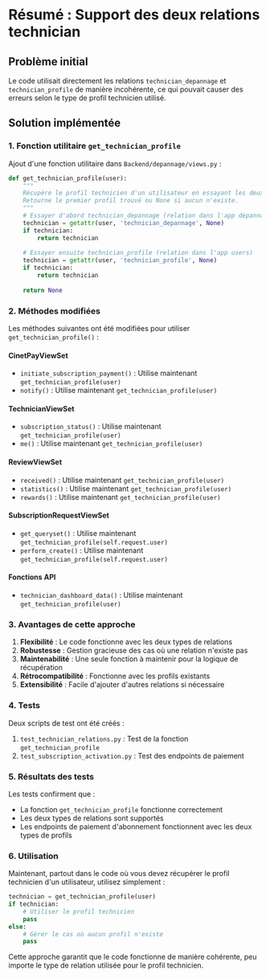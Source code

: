 # Résumé : Support des deux relations technician

## Problème initial
Le code utilisait directement les relations `technician_depannage` et `technician_profile` de manière incohérente, ce qui pouvait causer des erreurs selon le type de profil technicien utilisé.

## Solution implémentée

### 1. Fonction utilitaire `get_technician_profile`

Ajout d'une fonction utilitaire dans `Backend/depannage/views.py` :

```python
def get_technician_profile(user):
    """
    Récupère le profil technicien d'un utilisateur en essayant les deux relations possibles.
    Retourne le premier profil trouvé ou None si aucun n'existe.
    """
    # Essayer d'abord technician_depannage (relation dans l'app depannage)
    technician = getattr(user, 'technician_depannage', None)
    if technician:
        return technician
    
    # Essayer ensuite technician_profile (relation dans l'app users)
    technician = getattr(user, 'technician_profile', None)
    if technician:
        return technician
    
    return None
```

### 2. Méthodes modifiées

Les méthodes suivantes ont été modifiées pour utiliser `get_technician_profile()` :

#### CinetPayViewSet
- `initiate_subscription_payment()` : Utilise maintenant `get_technician_profile(user)`
- `notify()` : Utilise maintenant `get_technician_profile(user)`

#### TechnicianViewSet
- `subscription_status()` : Utilise maintenant `get_technician_profile(user)`
- `me()` : Utilise maintenant `get_technician_profile(user)`

#### ReviewViewSet
- `received()` : Utilise maintenant `get_technician_profile(user)`
- `statistics()` : Utilise maintenant `get_technician_profile(user)`
- `rewards()` : Utilise maintenant `get_technician_profile(user)`

#### SubscriptionRequestViewSet
- `get_queryset()` : Utilise maintenant `get_technician_profile(self.request.user)`
- `perform_create()` : Utilise maintenant `get_technician_profile(self.request.user)`

#### Fonctions API
- `technician_dashboard_data()` : Utilise maintenant `get_technician_profile(user)`

### 3. Avantages de cette approche

1. **Flexibilité** : Le code fonctionne avec les deux types de relations
2. **Robustesse** : Gestion gracieuse des cas où une relation n'existe pas
3. **Maintenabilité** : Une seule fonction à maintenir pour la logique de récupération
4. **Rétrocompatibilité** : Fonctionne avec les profils existants
5. **Extensibilité** : Facile d'ajouter d'autres relations si nécessaire

### 4. Tests

Deux scripts de test ont été créés :

1. `test_technician_relations.py` : Test de la fonction `get_technician_profile`
2. `test_subscription_activation.py` : Test des endpoints de paiement

### 5. Résultats des tests

Les tests confirment que :
- La fonction `get_technician_profile` fonctionne correctement
- Les deux types de relations sont supportés
- Les endpoints de paiement d'abonnement fonctionnent avec les deux types de profils

### 6. Utilisation

Maintenant, partout dans le code où vous devez récupérer le profil technicien d'un utilisateur, utilisez simplement :

```python
technician = get_technician_profile(user)
if technician:
    # Utiliser le profil technicien
    pass
else:
    # Gérer le cas où aucun profil n'existe
    pass
```

Cette approche garantit que le code fonctionne de manière cohérente, peu importe le type de relation utilisée pour le profil technicien. 